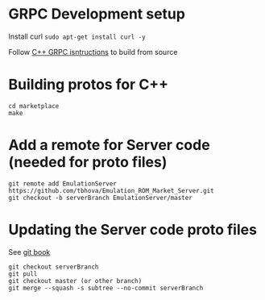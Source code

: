 # GRPC Development setup

Install curl ```sudo apt-get install curl -y```

Follow [C++ GRPC isntructions](https://github.com/grpc/grpc/blob/master/INSTALL.md) to build from source


# Building protos for C++

```
cd marketplace
make
```

# Add a remote for Server code (needed for proto files)

```
git remote add EmulationServer https://github.com/tbhova/Emulation_ROM_Market_Server.git
git checkout -b serverBranch EmulationServer/master
```

# Updating the Server code proto files

See [git book](https://git-scm.com/book/en/v1/Git-Tools-Subtree-Merging)

```
git checkout serverBranch
git pull
git checkout master (or other branch)
git merge --squash -s subtree --no-commit serverBranch
```

